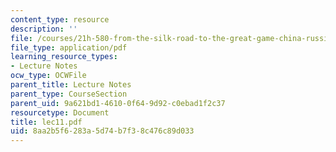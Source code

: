 ```yaml
---
content_type: resource
description: ''
file: /courses/21h-580-from-the-silk-road-to-the-great-game-china-russia-and-central-eurasia-fall-2003/8aa2b5f6283a5d74b7f38c476c89d033_lec11.pdf
file_type: application/pdf
learning_resource_types:
- Lecture Notes
ocw_type: OCWFile
parent_title: Lecture Notes
parent_type: CourseSection
parent_uid: 9a621bd1-4610-0f64-9d92-c0ebad1f2c37
resourcetype: Document
title: lec11.pdf
uid: 8aa2b5f6-283a-5d74-b7f3-8c476c89d033
---
```

